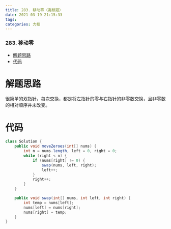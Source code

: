 ```yaml
---
title: 283. 移动零（高频题）
date: 2021-03-19 21:15:33
tags: 
categories: 力扣
---
```


<!--more-->

### 283\. 移动零

- [解题思路](#_2)
- [代码](#_5)

# 解题思路

很简单的双指针，每次交换，都是将左指针的零与右指针的非零数交换，且非零数的相对顺序并未改变。

# 代码

```java
class Solution {
    public void moveZeroes(int[] nums) {
        int n = nums.length, left = 0, right = 0;
        while (right < n) {
            if (nums[right] != 0) {
                swap(nums, left, right);
                left++;
            }
            right++;
        }
    }

    public void swap(int[] nums, int left, int right) {
        int temp = nums[left];
        nums[left] = nums[right];
        nums[right] = temp;
    }
}
```